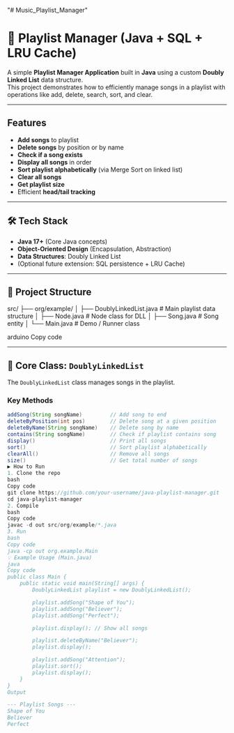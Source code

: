 "# Music_Playlist_Manager" 
# 🎵 Playlist Manager (Java + SQL + LRU Cache)

A simple **Playlist Manager Application** built in **Java** using a custom **Doubly Linked List** data structure.  
This project demonstrates how to efficiently manage songs in a playlist with operations like add, delete, search, sort, and clear.  

---

## Features
-  **Add songs** to playlist
- **Delete songs** by position or by name
- **Check if a song exists**
- **Display all songs** in order
- **Sort playlist alphabetically** (via Merge Sort on linked list)
- **Clear all songs**
- **Get playlist size**
- Efficient **head/tail tracking**

---

## 🛠 Tech Stack
- **Java 17+** (Core Java concepts)
- **Object-Oriented Design** (Encapsulation, Abstraction)
- **Data Structures**: Doubly Linked List
- (Optional future extension: SQL persistence + LRU Cache)

---

## 📂 Project Structure
src/
├── org/example/
│ ├── DoublyLinkedList.java # Main playlist data structure
│ ├── Node.java # Node class for DLL
│ ├── Song.java # Song entity
│ └── Main.java # Demo / Runner class

arduino
Copy code

---

## 📘 Core Class: `DoublyLinkedList`
The `DoublyLinkedList` class manages songs in the playlist.  

### Key Methods
```java
addSong(String songName)         // Add song to end
deleteByPosition(int pos)        // Delete song at a given position
deleteByName(String songName)    // Delete song by name
contains(String songName)        // Check if playlist contains song
display()                        // Print all songs
sort()                           // Sort playlist alphabetically
clearAll()                       // Remove all songs
size()                           // Get total number of songs
▶️ How to Run
1. Clone the repo
bash
Copy code
git clone https://github.com/your-username/java-playlist-manager.git
cd java-playlist-manager
2. Compile
bash
Copy code
javac -d out src/org/example/*.java
3. Run
bash
Copy code
java -cp out org.example.Main
💡 Example Usage (Main.java)
java
Copy code
public class Main {
    public static void main(String[] args) {
        DoublyLinkedList playlist = new DoublyLinkedList();

        playlist.addSong("Shape of You");
        playlist.addSong("Believer");
        playlist.addSong("Perfect");

        playlist.display(); // Show all songs

        playlist.deleteByName("Believer");
        playlist.display();

        playlist.addSong("Attention");
        playlist.sort();
        playlist.display();
    }
}
Output

--- Playlist Songs ---
Shape of You
Believer
Perfect


